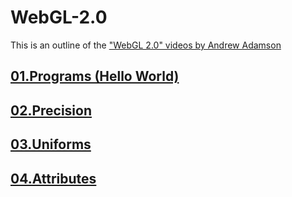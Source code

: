 # WebGL-2.0

This is an outline of the ["WebGL 2.0" videos by Andrew Adamson](https://www.youtube.com/playlist?list=PLPbmjY2NVO_X1U1JzLxLDdRn4NmtxyQQo)

## [01.Programs (Hello World)](https://github.com/evpozdniakov/WebGL-2.0/blob/main/01.Programs%20(Hello%20World)/README.md)

## [02.Precision](https://github.com/evpozdniakov/WebGL-2.0/blob/main/02.Precision/README.md)

## [03.Uniforms](https://github.com/evpozdniakov/WebGL-2.0/blob/main/03.Uniforms/README.md)

## [04.Attributes](https://github.com/evpozdniakov/WebGL-2.0/blob/main/04.Attributes/README.md)
